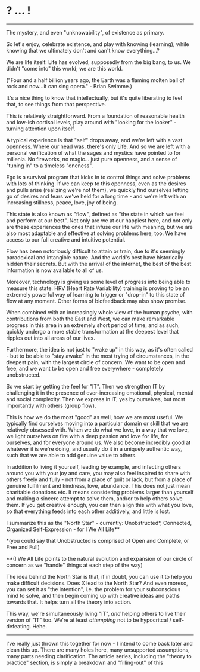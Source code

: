 # ? ... !

***

The mystery, and even "unknowability", of existence as primary.

So let's enjoy, celebrate existence, and play with knowing (learning), while knowing that we ultimately don't and can't know everything...?

We are life itself. Life has evolved, supposedly from the big bang, to us. We didn't "come into" this world; we are this world.

("Four and a half billion years ago, the Earth was a flaming molten ball of rock and now...it can sing opera." - Brian Swimme.)

It's a nice thing to know that intellectually, but it's quite liberating to feel that, to see things from that perspective.

This is relatively straightforward. From a foundation of reasonable health and low-ish cortisol levels, play around with "looking for the looker" - turning attention upon itself.

A typical experience is that "self" drops away, and we're left with a vast openness. Where our head was, there's only Life. And so we are left with a personal verification of what the sages and mystics have pointed to for millenia. No fireworks, no magic... just pure openness, and a sense of "tuning in" to a timeless "oneness".

Ego is a survival program that kicks in to control things and solve problems with lots of thinking. If we can keep to this openness, even as the desires and pulls arise (realizing we're not them), we quickly find ourselves letting go of desires and fears we've held for a long time - and we're left with an increasing stillness, peace, love, joy of being.

This state is also known as "flow", defined as "the state in which we feel and perform at our best". Not only are we at our happiest here, and not only are these experiences the ones that infuse our life with meaning, but we are also most adaptable and effective at solving problems here, too. We have access to our full creative and intuitive potential.

Flow has been notoriously difficult to attain or train, due to it's seemingly paradoxical and intangible nature. And the world's best have historically hidden their secrets. But with the arrival of the internet, the best of the best information is now available to all of us.

Moreover, technology is giving us some level of progress into being able to measure this state. HRV (Heart Rate Variability) training is proving to be an extremely powerful way of learning to trigger or "drop-in" to this state of flow at any moment. Other forms of biofeedback may also show promise.

When combined with an increasingly whole view of the human psyche, with contributions from both the East and West, we can make remarkable progress in this area in an extremely short period of time, and as such, quickly undergo a more stable transformation at the deepest level that ripples out into all areas of our lives.

Furthermore, the idea is not just to "wake up" in this way, as it's often called - but to be able to "stay awake" in the most trying of circumstances, in the deepest pain, with the largest circle of concern. We want to be open and free, and we want to be open and free everywhere - completely unobstructed.

So we start by getting the feel for "IT". Then we strengthen IT by challenging it in the presence of ever-increasing emotional, physical, mental and social complexity. Then we express in IT, yes by ourselves, but most importantly with others (group flow).

This is how we do the most "good" as well, how we are most useful. We typically find ourselves moving into a particular domain or skill that we are relatively obsessed with. When we do what we love, in a way that we love, we light ourselves on fire with a deep passion and love for life, for ourselves, and for everyone around us. We also become incredibly good at whatever it is we're doing, and usually do it in a uniquely authentic way, such that we are able to add genuine value to others.

In addition to living it yourself, leading by example, and infecting others around you with your joy and care, you may also feel inspired to share with others freely and fully - not from a place of guilt or lack, but from a place of genuine fulfilment and kindness, love, abundance. This does not just mean charitable donations etc. It means considering problems larger than yourself and making a sincere attempt to solve them, and/or to help others solve them. If you get creative enough, you can then align this with what you love, so that everything feeds into each other additively, and little is lost.

I summarize this as the "North Star" - currently: Unobstructed*, Connected, Organized Self-Expression - for I We All Life**

*(you could say that Unobstructed is comprised of Open and Complete, or Free and Full)

**(I We All Life points to the natural evolution and expansion of our circle of concern as we "handle" things at each step of the way)

The idea behind the North Star is that, if in doubt, you can use it to help you make difficult decisions. Does X lead to the North Star? And even moreso, you can set it as "the intention", i.e. the problem for your subconscious mind to solve, and then begin coming up with creative ideas and paths towards that. It helps turn all the theory into action.

This way, we're simultaneously living "IT", *and* helping others to live their version of "IT" too. We're at least *attempting* not to be hypocritcal / self-defeating. Hehe.

***

I've really just thrown this together for now - I intend to come back later and clean this up. There are many holes here, many unsupported assumptions, many parts needing clarification. The article series, including the "theory to practice" section, is simply a breakdown and "filling-out" of this



